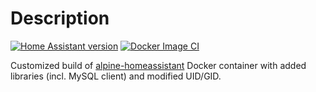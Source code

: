 # Description

[![Home Assistant version](https://img.shields.io/github/v/tag/2sheds/alpine-homeassistant?label=homeassistant&logo=python&logoColor=white)](https://github.com/home-assistant/home-assistant/releases)
[![Docker Image CI](https://github.com/2sheds/alpine-homeassistant-mysql/actions/workflows/docker-image.yml/badge.svg?branch=master)](https://github.com/2sheds/alpine-homeassistant-mysql/actions/workflows/docker-image.yml)

Customized build of [alpine-homeassistant](https://github.com/2sheds/alpine-homeassistant) Docker container with added libraries (incl. MySQL client) and modified UID/GID.
